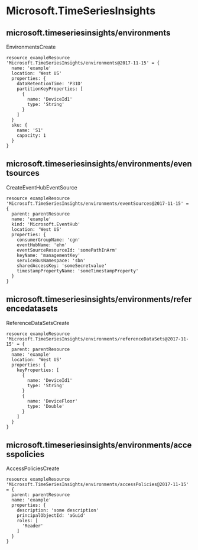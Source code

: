 # Microsoft.TimeSeriesInsights

## microsoft.timeseriesinsights/environments

EnvironmentsCreate
```bicep
resource exampleResource 'Microsoft.TimeSeriesInsights/environments@2017-11-15' = {
  name: 'example'
  location: 'West US'
  properties: {
    dataRetentionTime: 'P31D'
    partitionKeyProperties: [
      {
        name: 'DeviceId1'
        type: 'String'
      }
    ]
  }
  sku: {
    name: 'S1'
    capacity: 1
  }
}
```

## microsoft.timeseriesinsights/environments/eventsources

CreateEventHubEventSource
```bicep
resource exampleResource 'Microsoft.TimeSeriesInsights/environments/eventSources@2017-11-15' = {
  parent: parentResource 
  name: 'example'
  kind: 'Microsoft.EventHub'
  location: 'West US'
  properties: {
    consumerGroupName: 'cgn'
    eventHubName: 'ehn'
    eventSourceResourceId: 'somePathInArm'
    keyName: 'managementKey'
    serviceBusNamespace: 'sbn'
    sharedAccessKey: 'someSecretvalue'
    timestampPropertyName: 'someTimestampProperty'
  }
}
```

## microsoft.timeseriesinsights/environments/referencedatasets

ReferenceDataSetsCreate
```bicep
resource exampleResource 'Microsoft.TimeSeriesInsights/environments/referenceDataSets@2017-11-15' = {
  parent: parentResource 
  name: 'example'
  location: 'West US'
  properties: {
    keyProperties: [
      {
        name: 'DeviceId1'
        type: 'String'
      }
      {
        name: 'DeviceFloor'
        type: 'Double'
      }
    ]
  }
}
```

## microsoft.timeseriesinsights/environments/accesspolicies

AccessPoliciesCreate
```bicep
resource exampleResource 'Microsoft.TimeSeriesInsights/environments/accessPolicies@2017-11-15' = {
  parent: parentResource 
  name: 'example'
  properties: {
    description: 'some description'
    principalObjectId: 'aGuid'
    roles: [
      'Reader'
    ]
  }
}
```
